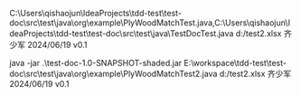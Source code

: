 C:\Users\qishaojun\IdeaProjects\tdd-test\test-doc\src\test\java\org\example\PlyWoodMatchTest.java,C:\Users\qishaojun\IdeaProjects\tdd-test\test-doc\src\test\java\TestDocTest.java d:/test2.xlsx 齐少军 2024/06/19 v0.1

java -jar .\test-doc-1.0-SNAPSHOT-shaded.jar E:\workspace\tdd-test\test-doc\src\test\java\org\example\PlyWoodMatchTest2.java d:/test2.xlsx 齐少军 2024/06/19 v0.1